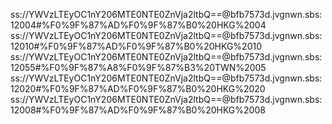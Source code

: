 ss://YWVzLTEyOC1nY206MTE0NTE0ZnVja2ltbQ==@bfb7573d.jvgnwn.sbs:12004#%F0%9F%87%AD%F0%9F%87%B0%20HKG%2004
ss://YWVzLTEyOC1nY206MTE0NTE0ZnVja2ltbQ==@bfb7573d.jvgnwn.sbs:12010#%F0%9F%87%AD%F0%9F%87%B0%20HKG%2010
ss://YWVzLTEyOC1nY206MTE0NTE0ZnVja2ltbQ==@bfb7573d.jvgnwn.sbs:12055#%F0%9F%87%A8%F0%9F%87%B3%20TWN%2005
ss://YWVzLTEyOC1nY206MTE0NTE0ZnVja2ltbQ==@bfb7573d.jvgnwn.sbs:12020#%F0%9F%87%AD%F0%9F%87%B0%20HKG%2020
ss://YWVzLTEyOC1nY206MTE0NTE0ZnVja2ltbQ==@bfb7573d.jvgnwn.sbs:12008#%F0%9F%87%AD%F0%9F%87%B0%20HKG%2008
